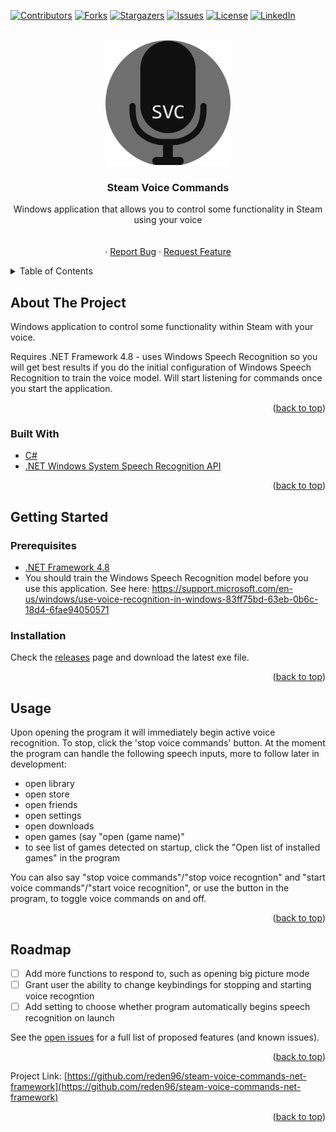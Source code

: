 <div id="top"></div>

<!-- PROJECT SHIELDS -->
<!--
*** I'm using markdown "reference style" links for readability.
*** Reference links are enclosed in brackets [ ] instead of parentheses ( ).
*** See the bottom of this document for the declaration of the reference variables
*** for contributors-url, forks-url, etc. This is an optional, concise syntax you may use.
*** https://www.markdownguide.org/basic-syntax/#reference-style-links
-->
[![Contributors][contributors-shield]][contributors-url]
[![Forks][forks-shield]][forks-url]
[![Stargazers][stars-shield]][stars-url]
[![Issues][issues-shield]][issues-url]
[![License][license-shield]][license-url]
[![LinkedIn][linkedin-shield]][linkedin-url]



<!-- PROJECT LOGO -->
<br />
<div align="center">
  <a href="https://github.com/reden96/steam-voice-commands-net-framework/blob/master/SVC_icon_500.png">
    <img src="https://github.com/reden96/steam-voice-commands-net-framework/blob/master/SVC_icon_500.png" alt="Logo" width="200" height="200">
  </a>

<h3 align="center">Steam Voice Commands</h3>

  <p align="center">
    Windows application that allows you to control some functionality in Steam using your voice
    <br />
    <br />
    <br />
    ·
    <a href="https://github.com/reden96/steam-voice-commands-net-framework/issues">Report Bug</a>
    ·
    <a href="https://github.com/reden96/steam-voice-commands-net-framework/issues">Request Feature</a>
  </p>
</div>



<!-- TABLE OF CONTENTS -->
<details>
  <summary>Table of Contents</summary>
  <ol>
    <li>
      <a href="#about-the-project">About The Project</a>
      <ul>
        <li><a href="#built-with">Built With</a></li>
      </ul>
    </li>
    <li>
      <a href="#getting-started">Getting Started</a>
      <ul>
        <li><a href="#prerequisites">Prerequisites</a></li>
        <li><a href="#installation">Installation</a></li>
      </ul>
    </li>
    <li><a href="#usage">Usage</a></li>
    <li><a href="#roadmap">Roadmap</a></li>
  </ol>
</details>



<!-- ABOUT THE PROJECT -->
## About The Project

Windows application to control some functionality within Steam with your voice.

Requires .NET Framework 4.8 - uses Windows Speech Recognition so you will get best results if you do the initial configuration of Windows Speech Recognition to train the voice model. Will start listening for commands once you start the application.


<p align="right">(<a href="#top">back to top</a>)</p>



### Built With

* [C#](https://docs.microsoft.com/en-us/dotnet/csharp/)
* [.NET Windows System Speech Recognition API](https://docs.microsoft.com/en-us/dotnet/api/system.speech.recognition?view=netframework-4.8)

<p align="right">(<a href="#top">back to top</a>)</p>



<!-- GETTING STARTED -->
## Getting Started


### Prerequisites

* [.NET Framework 4.8](https://dotnet.microsoft.com/en-us/download/dotnet-framework/net48)
* You should train the Windows Speech Recognition model before you use this application. See here: https://support.microsoft.com/en-us/windows/use-voice-recognition-in-windows-83ff75bd-63eb-0b6c-18d4-6fae94050571

### Installation

Check the [releases](https://github.com/reden96/steam-voice-commands-net-framework/releases) page and download the latest exe file.

<p align="right">(<a href="#top">back to top</a>)</p>



<!-- USAGE EXAMPLES -->
## Usage

Upon opening the program it will immediately begin active voice recognition. To stop, click the 'stop voice commands' button.
At the moment the program can handle the following speech inputs, more to follow later in development:
- open library
- open store
- open friends
- open settings
- open downloads
- open games (say "open (game name)"
- to see list of games detected on startup, click the "Open list of installed games" in the program

You can also say "stop voice commands"/"stop voice recogntion" and "start voice commands"/"start voice recognition", or use the button in the program, to toggle voice commands on and off.

<p align="right">(<a href="#top">back to top</a>)</p>



<!-- ROADMAP -->
## Roadmap

- [ ] Add more functions to respond to, such as opening big picture mode
- [ ] Grant user the ability to change keybindings for stopping and starting voice recogntion
- [ ] Add setting to choose whether program automatically begins speech recognition on launch

See the [open issues](https://github.com/reden96/steam-voice-commands-net-framework/issues) for a full list of proposed features (and known issues).

<p align="right">(<a href="#top">back to top</a>)</p>

Project Link: [https://github.com/reden96/steam-voice-commands-net-framework](https://github.com/reden96/steam-voice-commands-net-framework)

<p align="right">(<a href="#top">back to top</a>)</p>



<!-- MARKDOWN LINKS & IMAGES -->
<!-- https://www.markdownguide.org/basic-syntax/#reference-style-links -->
[contributors-shield]: https://img.shields.io/github/contributors/reden96/steam-voice-commands-net-framework.svg?style=for-the-badge
[contributors-url]: https://github.com/reden96/steam-voice-commands-net-framework/graphs/contributors
[forks-shield]: https://img.shields.io/github/forks/reden96/steam-voice-commands-net-framework.svg?style=for-the-badge
[forks-url]: https://github.com/reden96/steam-voice-commands-net-framework/network/members
[stars-shield]: https://img.shields.io/github/stars/reden96/steam-voice-commands-net-framework.svg?style=for-the-badge
[stars-url]: https://github.com/reden96/steam-voice-commands-net-framework/stargazers
[issues-shield]: https://img.shields.io/github/issues/reden96/steam-voice-commands-net-framework.svg?style=for-the-badge
[issues-url]: https://github.com/reden96/steam-voice-commands-net-framework/issues
[license-shield]: https://img.shields.io/github/license/reden96/steam-voice-commands-net-framework.svg?style=for-the-badge
[license-url]: https://github.com/reden96/steam-voice-commands-net-framework/blob/master/LICENSE.txt
[linkedin-shield]: https://img.shields.io/badge/-LinkedIn-black.svg?style=for-the-badge&logo=linkedin&colorB=555
[linkedin-url]: https://linkedin.com/in/rowan-lees
